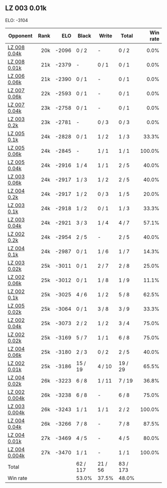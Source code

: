 ## LZ 003 0.01k ##

ELO: -3104

Opponent | Rank | ELO | Black | Write | Total | Win rate
---------|-----:|----:|-------|-------|-------|-------:
[LZ 008 0.04k](LZ%20008%200.04k.md) | 20k | -2096 | 0 / 2 | - | 0 / 2 | 0.0%
[LZ 008 0.01k](LZ%20008%200.01k.md) | 21k | -2379 | - | 0 / 1 | 0 / 1 | 0.0%
[LZ 006 0.06k](LZ%20006%200.06k.md) | 21k | -2390 | 0 / 1 | - | 0 / 1 | 0.0%
[LZ 007 0.06k](LZ%20007%200.06k.md) | 22k | -2593 | 0 / 1 | - | 0 / 1 | 0.0%
[LZ 007 0.04k](LZ%20007%200.04k.md) | 23k | -2758 | 0 / 1 | - | 0 / 1 | 0.0%
[LZ 003 0.2k](LZ%20003%200.2k.md) | 23k | -2781 | - | 0 / 3 | 0 / 3 | 0.0%
[LZ 005 0.1k](LZ%20005%200.1k.md) | 24k | -2828 | 0 / 1 | 1 / 2 | 1 / 3 | 33.3%
[LZ 005 0.06k](LZ%20005%200.06k.md) | 24k | -2845 | - | 1 / 1 | 1 / 1 | 100.0%
[LZ 005 0.04k](LZ%20005%200.04k.md) | 24k | -2916 | 1 / 4 | 1 / 1 | 2 / 5 | 40.0%
[LZ 003 0.06k](LZ%20003%200.06k.md) | 24k | -2917 | 1 / 3 | 1 / 2 | 2 / 5 | 40.0%
[LZ 004 0.2k](LZ%20004%200.2k.md) | 24k | -2917 | 1 / 2 | 0 / 3 | 1 / 5 | 20.0%
[LZ 003 0.1k](LZ%20003%200.1k.md) | 24k | -2918 | 1 / 2 | 0 / 1 | 1 / 3 | 33.3%
[LZ 003 0.04k](LZ%20003%200.04k.md) | 24k | -2921 | 3 / 3 | 1 / 4 | 4 / 7 | 57.1%
[LZ 002 0.2k](LZ%20002%200.2k.md) | 24k | -2954 | 2 / 5 | - | 2 / 5 | 40.0%
[LZ 004 0.1k](LZ%20004%200.1k.md) | 24k | -2987 | 0 / 1 | 1 / 6 | 1 / 7 | 14.3%
[LZ 003 0.02k](LZ%20003%200.02k.md) | 25k | -3011 | 0 / 1 | 2 / 7 | 2 / 8 | 25.0%
[LZ 002 0.06k](LZ%20002%200.06k.md) | 25k | -3012 | 0 / 1 | 1 / 8 | 1 / 9 | 11.1%
[LZ 002 0.1k](LZ%20002%200.1k.md) | 25k | -3025 | 4 / 6 | 1 / 2 | 5 / 8 | 62.5%
[LZ 005 0.02k](LZ%20005%200.02k.md) | 25k | -3064 | 0 / 1 | 3 / 8 | 3 / 9 | 33.3%
[LZ 002 0.04k](LZ%20002%200.04k.md) | 25k | -3073 | 2 / 2 | 1 / 2 | 3 / 4 | 75.0%
[LZ 002 0.02k](LZ%20002%200.02k.md) | 25k | -3169 | 5 / 7 | 1 / 1 | 6 / 8 | 75.0%
[LZ 004 0.06k](LZ%20004%200.06k.md) | 25k | -3180 | 2 / 3 | 0 / 2 | 2 / 5 | 40.0%
[LZ 002 0.01k](LZ%20002%200.01k.md) | 25k | -3186 | 15 / 19 | 4 / 10 | 19 / 29 | 65.5%
[LZ 004 0.02k](LZ%20004%200.02k.md) | 26k | -3223 | 6 / 8 | 1 / 11 | 7 / 19 | 36.8%
[LZ 002 0.004k](LZ%20002%200.004k.md) | 26k | -3238 | 6 / 8 | - | 6 / 8 | 75.0%
[LZ 003 0.004k](LZ%20003%200.004k.md) | 26k | -3243 | 1 / 1 | 1 / 1 | 2 / 2 | 100.0%
[LZ 004 0.04k](LZ%20004%200.04k.md) | 26k | -3266 | 7 / 8 | - | 7 / 8 | 87.5%
[LZ 004 0.01k](LZ%20004%200.01k.md) | 27k | -3469 | 4 / 5 | - | 4 / 5 | 80.0%
[LZ 004 0.004k](LZ%20004%200.004k.md) | 27k | -3470 | 1 / 1 | - | 1 / 1 | 100.0%
Total | | | 62 / 117 | 21 / 56 | 83 / 173 | 
Win rate| | | 53.0% | 37.5% | 48.0% | 
